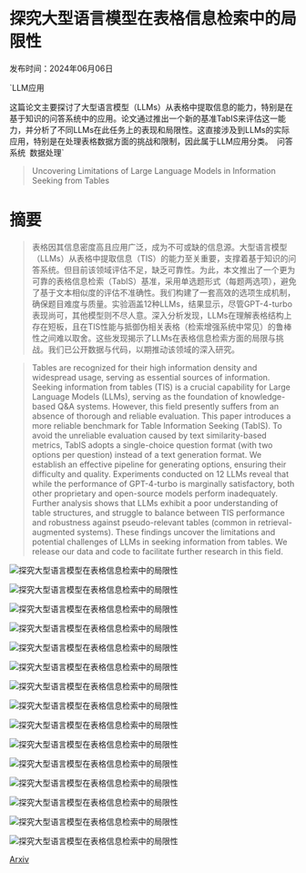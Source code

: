 # 探究大型语言模型在表格信息检索中的局限性

发布时间：2024年06月06日

`LLM应用

这篇论文主要探讨了大型语言模型（LLMs）从表格中提取信息的能力，特别是在基于知识的问答系统中的应用。论文通过推出一个新的基准TabIS来评估这一能力，并分析了不同LLMs在此任务上的表现和局限性。这直接涉及到LLMs的实际应用，特别是在处理表格数据方面的挑战和限制，因此属于LLM应用分类。` `问答系统` `数据处理`

> Uncovering Limitations of Large Language Models in Information Seeking from Tables

# 摘要

> 表格因其信息密度高且应用广泛，成为不可或缺的信息源。大型语言模型（LLMs）从表格中提取信息（TIS）的能力至关重要，支撑着基于知识的问答系统。但目前该领域评估不足，缺乏可靠性。为此，本文推出了一个更为可靠的表格信息检索（TabIS）基准，采用单选题形式（每题两选项），避免了基于文本相似度的评估不准确性。我们构建了一套高效的选项生成机制，确保题目难度与质量。实验涵盖12种LLMs，结果显示，尽管GPT-4-turbo表现尚可，其他模型则不尽人意。深入分析发现，LLMs在理解表格结构上存在短板，且在TIS性能与抵御伪相关表格（检索增强系统中常见）的鲁棒性之间难以取舍。这些发现揭示了LLMs在表格信息检索方面的局限与挑战。我们已公开数据与代码，以期推动该领域的深入研究。

> Tables are recognized for their high information density and widespread usage, serving as essential sources of information. Seeking information from tables (TIS) is a crucial capability for Large Language Models (LLMs), serving as the foundation of knowledge-based Q&A systems. However, this field presently suffers from an absence of thorough and reliable evaluation. This paper introduces a more reliable benchmark for Table Information Seeking (TabIS). To avoid the unreliable evaluation caused by text similarity-based metrics, TabIS adopts a single-choice question format (with two options per question) instead of a text generation format. We establish an effective pipeline for generating options, ensuring their difficulty and quality. Experiments conducted on 12 LLMs reveal that while the performance of GPT-4-turbo is marginally satisfactory, both other proprietary and open-source models perform inadequately. Further analysis shows that LLMs exhibit a poor understanding of table structures, and struggle to balance between TIS performance and robustness against pseudo-relevant tables (common in retrieval-augmented systems). These findings uncover the limitations and potential challenges of LLMs in seeking information from tables. We release our data and code to facilitate further research in this field.

![探究大型语言模型在表格信息检索中的局限性](../../../paper_images/2406.04113/x1.png)

![探究大型语言模型在表格信息检索中的局限性](../../../paper_images/2406.04113/x2.png)

![探究大型语言模型在表格信息检索中的局限性](../../../paper_images/2406.04113/x3.png)

![探究大型语言模型在表格信息检索中的局限性](../../../paper_images/2406.04113/x4.png)

![探究大型语言模型在表格信息检索中的局限性](../../../paper_images/2406.04113/x5.png)

![探究大型语言模型在表格信息检索中的局限性](../../../paper_images/2406.04113/x6.png)

![探究大型语言模型在表格信息检索中的局限性](../../../paper_images/2406.04113/x7.png)

![探究大型语言模型在表格信息检索中的局限性](../../../paper_images/2406.04113/x8.png)

![探究大型语言模型在表格信息检索中的局限性](../../../paper_images/2406.04113/x9.png)

![探究大型语言模型在表格信息检索中的局限性](../../../paper_images/2406.04113/x10.png)

![探究大型语言模型在表格信息检索中的局限性](../../../paper_images/2406.04113/x11.png)

![探究大型语言模型在表格信息检索中的局限性](../../../paper_images/2406.04113/x12.png)

![探究大型语言模型在表格信息检索中的局限性](../../../paper_images/2406.04113/x13.png)

![探究大型语言模型在表格信息检索中的局限性](../../../paper_images/2406.04113/x14.png)

![探究大型语言模型在表格信息检索中的局限性](../../../paper_images/2406.04113/x15.png)

[Arxiv](https://arxiv.org/abs/2406.04113)